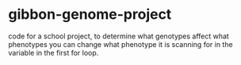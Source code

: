 # gibbon-genome-project
code for a school project, to determine what genotypes affect what phenotypes
you can change what phenotype it is scanning for in the variable in the first for loop.
